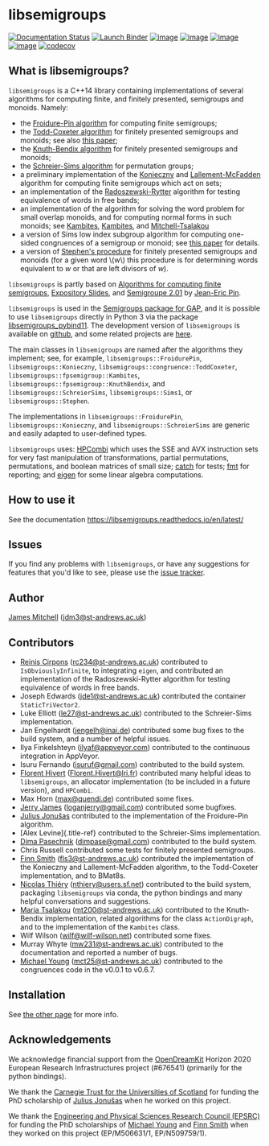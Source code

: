 <!--
Distributed under the terms of the GPL license version 3.

The full license is in the file LICENSE, distributed with this
software.
-->

# libsemigroups 

[![Documentation Status](https://readthedocs.org/projects/libsemigroups/badge/?version=master)](https://libsemigroups.readthedocs.io/en/devel/?badge=master)
[![Launch Binder](https://mybinder.org/badge_logo.svg)](https://mybinder.org/v2/gh/libsemigroups/libsemigroups/master)
[![image](https://img.shields.io/conda/dn/conda-forge/libsemigroups)](https://github.com/conda-forge/libsemigroups-feedstock)
[![image](https://zenodo.org/badge/DOI/10.5281/zenodo.1437752.svg)](https://doi.org/10.5281/zenodo.1437752)
[![image](https://anaconda.org/conda-forge/libsemigroups/badges/license.svg)](https://anaconda.org/conda-forge/libsemigroups)
[![image](https://anaconda.org/conda-forge/libsemigroups/badges/platforms.svg)](https://anaconda.org/conda-forge/libsemigroups)
[![codecov](https://codecov.io/gh/libsemigroups/libsemigroups/graph/badge.svg?token=lLBnFR6mq5)](https://codecov.io/gh/libsemigroups/libsemigroups)

## What is libsemigroups?

`libsemigroups` is a C++14 library containing implementations of several
algorithms for computing finite, and finitely presented, semigroups and
monoids. Namely:

-   the [Froidure-Pin algorithm](https://www.irif.fr/~jep/PDF/Rio.pdf)
    for computing finite semigroups;
-   the [Todd-Coxeter
    algorithm](https://en.wikipedia.org/wiki/Todd%E2%80%93Coxeter_algorithm)
    for finitely presented semigroups and monoids; see also [this
    paper](https://arxiv.org/abs/2203.11148);
-   the [Knuth-Bendix
    algorithm](https://en.wikipedia.org/wiki/Knuth%E2%80%93Bendix_completion_algorithm)
    for finitely presented semigroups and monoids;
-   the [Schreier-Sims
    algorithm](https://en.wikipedia.org/wiki/Schreier%E2%80%93Sims_algorithm)
    for permutation groups;
-   a preliminary implementation of the
    [Konieczny](https://link.springer.com/article/10.1007/BF02573672)
    and
    [Lallement-McFadden](https://www.sciencedirect.com/science/article/pii/S0747717108800570)
    algorithm for computing finite semigroups which act on sets;
-   an implementation of the
    [Radoszewski-Rytter](https://link.springer.com/chapter/10.1007/978-3-642-11266-9_55)
    algorithm for testing equivalence of words in free bands;
-   an implementation of the algorithm for solving the word problem for
    small overlap monoids, and for computing normal forms in such
    monoids; see
    [Kambites](https://doi.org/10.1016/j.jalgebra.2008.09.038),
    [Kambites](https://doi.org/10.1016/j.jalgebra.2008.12.028), and
    [Mitchell-Tsalakou](http://arxiv.org/abs/2105.12125)
-   a version of Sims low index subgroup algorithm for computing
    one-sided congruences of a semigroup or monoid; see [this
    paper](https://arxiv.org/abs/2302.06295) for details.
-   a version of [Stephen's procedure](https://rb.gy/brsuvc) for
    finitely presented semigroups and monoids (for a given word \\(w\\) this
    procedure is for determining words equivalent to $w$ or that are
    left divisors of $w$).

`libsemigroups` is partly based on [Algorithms for computing finite
semigroups](https://www.irif.fr/~jep/PDF/Rio.pdf), [Expository
Slides](https://www.irif.fr/~jep/PDF/Exposes/StAndrews.pdf), and
[Semigroupe
2.01](https://www.irif.fr/~jep/Logiciels/Semigroupe2.0/semigroupe2.html)
by [Jean-Eric Pin](https://www.irif.fr/~jep/).

`libsemigroups` is used in the [Semigroups package for
GAP](https://semigroups.github.io/Semigroups), and it is possible to use
`libsemigroups` directly in Python 3 via the package
[libsemigroups_pybind11](https://libsemigroups.github.io/libsemigroups_pybind11/).
The development version of `libsemigroups` is available on
[github](https://github.com/libsemigroups/libsemigroups), and some
related projects are [here](https://github.com/libsemigroups).

The main classes in `libsemigroups` are named after the algorithms they
implement; see, for example, `libsemigroups::FroidurePin`,
`libsemigroups::Konieczny`, `libsemigroups::congruence::ToddCoxeter`,
`libsemigroups::fpsemigroup::Kambites`,
`libsemigroups::fpsemigroup::KnuthBendix`, and
`libsemigroups::SchreierSims`, `libsemigroups::Sims1`, or
`libsemigroups::Stephen`.

The implementations in `libsemigroups::FroidurePin`,
`libsemigroups::Konieczny`, and `libsemigroups::SchreierSims` are
generic and easily adapted to user-defined types.

`libsemigroups` uses: [HPCombi](https://github.com/hivert/HPCombi) which
uses the SSE and AVX instruction sets for very fast manipulation of
transformations, partial permutations, permutations, and boolean
matrices of small size; [catch](https://github.com/catchorg/Catch2) for
tests; [fmt](https://github.com/fmtlib/fmt) for reporting; and
[eigen](http://eigen.tuxfamily.org/) for some linear algebra
computations.

## How to use it

See the documentation <https://libsemigroups.readthedocs.io/en/latest/>

## Issues

If you find any problems with `libsemigroups`, or have any suggestions
for features that you\'d like to see, please use the [issue
tracker](https://github.com/libsemigroups/libsemigroups/issues).

## Author

[James Mitchell](https://jdbm.me) (<jdm3@st-andrews.ac.uk>)

## Contributors

-   [Reinis Cirpons](https://reinisc.id.lv) (<rc234@st-andrews.ac.uk>)
    contributed to `IsObviouslyInfinite`, to integrating `eigen`, and
    contributed an implementation of the Radoszewski-Rytter algorithm
    for testing equivalence of words in free bands.
-   Joseph Edwards (<jde1@st-andrews.ac.uk>) contributed the container
    `StaticTriVector2`.
-   Luke Elliott (<le27@st-andrews.ac.uk>) contributed to the
    Schreier-Sims implementation.
-   Jan Engelhardt (<jengelh@inai.de>) contributed some bug fixes to the
    build system, and a number of helpful issues.
-   Ilya Finkelshteyn (<ilyaf@appveyor.com>) contributed to the
    continuous integration in AppVeyor.
-   Isuru Fernando (<isuruf@gmail.com>) contributed to the build system.
-   [Florent Hivert](https://www.lri.fr/~hivert/)
    (<Florent.Hivert@lri.fr>) contributed many helpful ideas to
    `libsemigroups`, an allocator implementation (to be included in a
    future version), and `HPCombi`.
-   Max Horn (<max@quendi.de>) contributed some fixes.
-   [Jerry James](http://www.jamezone.org/) (<loganjerry@gmail.com>)
    contributed some bugfixes.
-   [Julius Jonušas](http://julius.jonusas.work/) contributed to the
    implementation of the Froidure-Pin algorithm.
-   [Alex Levine]{.title-ref} contributed to the Schreier-Sims
    implementation.
-   [Dima Pasechnik](http://users.ox.ac.uk/~coml0531)
    (<dimpase@gmail.com>) contributed to the build system.
-   Chris Russell contributed some tests for finitely presented
    semigroups.
-   [Finn Smith](https://flsmith.github.io) (<fls3@st-andrews.ac.uk>)
    contributed the implementation of the Konieczny and
    Lallement-McFadden algorithm, to the Todd-Coxeter implementation,
    and to BMat8s.
-   [Nicolas Thiéry](http://nicolas.thiery.name/)
    (<nthiery@users.sf.net>) contributed to the build system, packaging
    `libsemigroups` via conda, the python bindings and many helpful
    conversations and suggestions.
-   [Maria Tsalakou](https://mariatsalakou.github.io/)
    (<mt200@st-andrews.ac.uk>) contributed to the Knuth-Bendix
    implementation, related algorithms for the class `ActionDigraph`,
    and to the implementation of the `Kambites` class.
-   Wilf Wilson (<wilf@wilf-wilson.net>) contributed some fixes.
-   Murray Whyte (<mw231@st-andrews.ac.uk>) contributed to the
    documentation and reported a number of bugs.
-   [Michael Young](https://mtorpey.github.io/)
    (<mct25@st-andrews.ac.uk>) contributed to the congruences code in
    the v0.0.1 to v0.6.7.

## Installation
See [the other page](install.md) for more info.

## Acknowledgements

We acknowledge financial support from the
[OpenDreamKit](https://opendreamkit.org/) Horizon 2020 European Research
Infrastructures project (#676541) (primarily for the python bindings).

We thank the [Carnegie Trust for the Universities of
Scotland](https://www.carnegie-trust.org/) for funding the PhD
scholarship of [Julius Jonušas](http://julius.jonusas.work/) when he
worked on this project.

We thank the [Engineering and Physical Sciences Research Council
(EPSRC)](https://epsrc.ukri.org/) for funding the PhD scholarships of
[Michael Young](https://mtorpey.github.io/) and [Finn
Smith](https://flsmith.github.io) when they worked on this project
(EP/M506631/1, EP/N509759/1).

